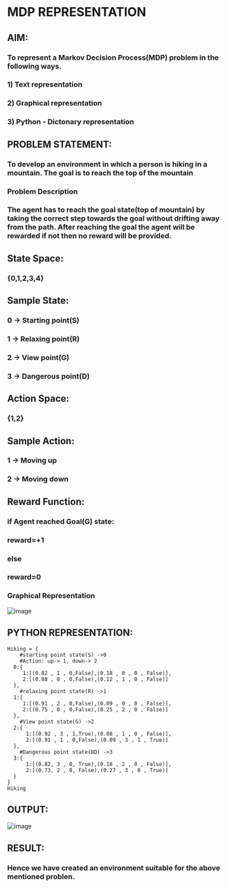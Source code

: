 # MDP REPRESENTATION

## AIM:
### To represent a Markov Decision Process(MDP) problem in the following ways.

### 1) Text representation
### 2) Graphical representation
### 3) Python - Dictonary representation
## PROBLEM STATEMENT:
### To develop an environment in which a person is hiking in a mountain. The goal is to reach the top of the mountain
### Problem Description
### The agent has to reach the goal state(top of mountain) by taking the correct step towards the goal without drifting away from the path. After reaching the goal the agent will be rewarded if not then no reward will be provided.

## State Space:
### {0,1,2,3,4}

## Sample State:
### 0 -> Starting point(S)
### 1 -> Relaxing point(R)
### 2 -> View point(G)
### 3 -> Dangerous point(D)

## Action Space:
### {1,2}

## Sample Action:
### 1 -> Moving up
### 2 -> Moving down
## Reward Function:
### if Agent reached Goal(G) state:
###   reward=+1
### else
###   reward=0
### Graphical Representation
![image](https://github.com/gpavithra673/mdp-representation/assets/93427264/0b923bf1-eeef-4ea1-b4b0-2aff0392bf67)


## PYTHON REPRESENTATION:
```
Hiking = { 
    #starting point state(S) ->0
    #Action: up-> 1, down-> 2
  0:{
     1:[(0.82 , 1 , 0,False),(0.18 , 0 , 0 , False)],
     2:[(0.88 , 0 , 0,False),(0.12 , 1 , 0 , False)] 
  },
    #relaxing point state(R) ->1
  1:{
     1:[(0.91 , 2 , 0,False),(0.09 , 0 , 0 , False)],
     2:[(0.75 , 0 , 0,False),(0.25 , 2 , 0 , False)]
  },
    #View point state(G) ->2
  2:{
      1:[(0.92 , 3 , 1,True),(0.08 , 1 , 0 , False)],
      2:[(0.91 , 1 , 0,False),(0.09 , 3 , 1 , True)]
  },
    #Dangerous point state(DD) ->3
  3:{
      1:[(0.82, 3 , 0, True),(0.18 , 2 , 0 , False)],
      2:[(0.73, 2 , 0, False),(0.27 , 3 , 0 , True)]
  }
}
Hiking
```
## OUTPUT:
![image](https://github.com/gpavithra673/mdp-representation/assets/93427264/017ee6de-ec59-4296-b832-979e80f13e89)

## RESULT:
### Hence we have created an environment suitable for the above mentioned problen.

